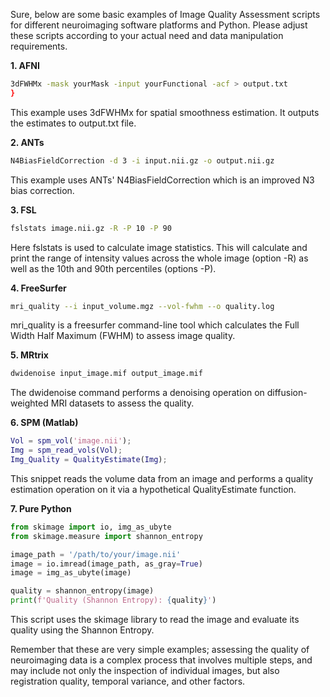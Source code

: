 Sure, below are some basic examples of Image Quality Assessment scripts for different neuroimaging software platforms and Python. Please adjust these scripts according to your actual need and data manipulation requirements. 

**1. AFNI**

```bash
3dFWHMx -mask yourMask -input yourFunctional -acf > output.txt
}
```
This example uses 3dFWHMx for spatial smoothness estimation. It outputs the estimates to output.txt file.

**2. ANTs**

```bash
N4BiasFieldCorrection -d 3 -i input.nii.gz -o output.nii.gz
```
This example uses ANTs' N4BiasFieldCorrection which is an improved N3 bias correction. 

**3. FSL**

```bash
fslstats image.nii.gz -R -P 10 -P 90
```
Here fslstats is used to calculate image statistics. This will calculate and print the range of intensity values across the whole image (option -R) as well as the 10th and 90th percentiles (options -P).

**4. FreeSurfer**

```bash
mri_quality --i input_volume.mgz --vol-fwhm --o quality.log
```
mri_quality is a freesurfer command-line tool which calculates the Full Width Half Maximum (FWHM) to assess image quality. 

**5. MRtrix**

```bash
dwidenoise input_image.mif output_image.mif
```
The dwidenoise command performs a denoising operation on diffusion-weighted MRI datasets to assess the quality. 

**6. SPM (Matlab)**

```Matlab
Vol = spm_vol('image.nii');
Img = spm_read_vols(Vol);
Img_Quality = QualityEstimate(Img);
```
This snippet reads the volume data from an image and performs a quality estimation operation on it via a hypothetical QualityEstimate function.

**7. Pure Python**

```Python
from skimage import io, img_as_ubyte
from skimage.measure import shannon_entropy

image_path = '/path/to/your/image.nii'
image = io.imread(image_path, as_gray=True)
image = img_as_ubyte(image)

quality = shannon_entropy(image)
print(f'Quality (Shannon Entropy): {quality}')
```
This script uses the skimage library to read the image and evaluate its quality using the Shannon Entropy. 

Remember that these are very simple examples; assessing the quality of neuroimaging data is a complex process that involves multiple steps, and may include not only the inspection of individual images, but also registration quality, temporal variance, and other factors.